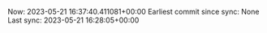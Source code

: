 Now: 2023-05-21 16:37:40.411081+00:00 Earliest commit since sync: None Last sync: 2023-05-21 16:28:05+00:00
